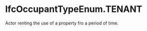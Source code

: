 IfcOccupantTypeEnum.TENANT
==========================
Actor renting the use of a property fro a period of time.



